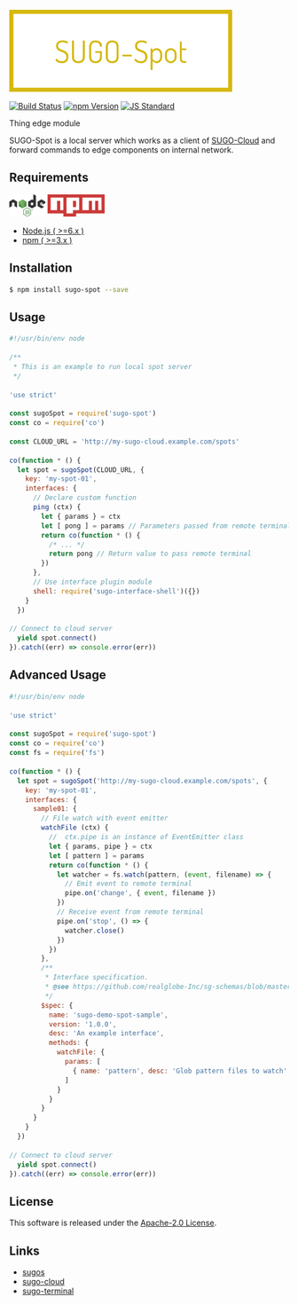  <img src="assets/images/sugo-spot-banner.png" alt="Title Banner"
                    height="148"
                    style="height:148px"
/>


<!---
This file is generated by ape-tmpl. Do not update manually.
--->

<!-- Badge Start -->
<a name="badges"></a>

[![Build Status][bd_travis_com_shield_url]][bd_travis_com_url]
[![npm Version][bd_npm_shield_url]][bd_npm_url]
[![JS Standard][bd_standard_shield_url]][bd_standard_url]

[bd_repo_url]: https://github.com/realglobe-Inc/sugo-spot
[bd_travis_url]: http://travis-ci.org/realglobe-Inc/sugo-spot
[bd_travis_shield_url]: http://img.shields.io/travis/realglobe-Inc/sugo-spot.svg?style=flat
[bd_travis_com_url]: http://travis-ci.com/realglobe-Inc/sugo-spot
[bd_travis_com_shield_url]: https://api.travis-ci.com/realglobe-Inc/sugo-spot.svg?token=aeFzCpBZebyaRijpCFmm
[bd_license_url]: https://github.com/realglobe-Inc/sugo-spot/blob/master/LICENSE
[bd_codeclimate_url]: http://codeclimate.com/github/realglobe-Inc/sugo-spot
[bd_codeclimate_shield_url]: http://img.shields.io/codeclimate/github/realglobe-Inc/sugo-spot.svg?style=flat
[bd_codeclimate_coverage_shield_url]: http://img.shields.io/codeclimate/coverage/github/realglobe-Inc/sugo-spot.svg?style=flat
[bd_gemnasium_url]: https://gemnasium.com/realglobe-Inc/sugo-spot
[bd_gemnasium_shield_url]: https://gemnasium.com/realglobe-Inc/sugo-spot.svg
[bd_npm_url]: http://www.npmjs.org/package/sugo-spot
[bd_npm_shield_url]: http://img.shields.io/npm/v/sugo-spot.svg?style=flat
[bd_standard_url]: http://standardjs.com/
[bd_standard_shield_url]: https://img.shields.io/badge/code%20style-standard-brightgreen.svg

<!-- Badge End -->


<!-- Description Start -->
<a name="description"></a>

Thing edge module

<!-- Description End -->


<!-- Overview Start -->
<a name="overview"></a>


SUGO-Spot is a local server which works as a client of [SUGO-Cloud][sugo_cloud_url] and forward commands to edge components on internal network. 
  

<!-- Overview End -->


<!-- Sections Start -->
<a name="sections"></a>

<!-- Section from "doc/guides/00.Requirements.md.hbs" Start -->

<a name="section-doc-guides-00-requirements-md"></a>
Requirements
-----

<a href="https://nodejs.org">
  <img src="assets/images/nodejs-banner.png"
       alt="banner"
       height="40"
       style="height:40px"
  /></a>
<a href="https://docs.npmjs.com/">
  <img src="assets/images/npm-banner.png"
       alt="banner"
       height="40"
       style="height:40px"
  /></a>

+ [Node.js ( >=6.x )][node_download_url]
+ [npm ( >=3.x )][npm_url]

[node_download_url]: https://nodejs.org/en/download/
[npm_url]: https://docs.npmjs.com/


<!-- Section from "doc/guides/00.Requirements.md.hbs" End -->

<!-- Section from "doc/guides/01.Installation.md.hbs" Start -->

<a name="section-doc-guides-01-installation-md"></a>
Installation
-----

```bash
$ npm install sugo-spot --save
```


<!-- Section from "doc/guides/01.Installation.md.hbs" End -->

<!-- Section from "doc/guides/02.Usage.md.hbs" Start -->

<a name="section-doc-guides-02-usage-md"></a>
Usage
---------

```javascript
#!/usr/bin/env node

/**
 * This is an example to run local spot server
 */

'use strict'

const sugoSpot = require('sugo-spot')
const co = require('co')

const CLOUD_URL = 'http://my-sugo-cloud.example.com/spots'

co(function * () {
  let spot = sugoSpot(CLOUD_URL, {
    key: 'my-spot-01',
    interfaces: {
      // Declare custom function
      ping (ctx) {
        let { params } = ctx
        let [ pong ] = params // Parameters passed from remote terminal
        return co(function * () {
          /* ... */
          return pong // Return value to pass remote terminal
        })
      },
      // Use interface plugin module
      shell: require('sugo-interface-shell')({})
    }
  })

// Connect to cloud server
  yield spot.connect()
}).catch((err) => console.error(err))

```


<!-- Section from "doc/guides/02.Usage.md.hbs" End -->

<!-- Section from "doc/guides/03.Advanced Usage.md.hbs" Start -->

<a name="section-doc-guides-03-advanced-usage-md"></a>
Advanced Usage
---------

```javascript
#!/usr/bin/env node

'use strict'

const sugoSpot = require('sugo-spot')
const co = require('co')
const fs = require('fs')

co(function * () {
  let spot = sugoSpot('http://my-sugo-cloud.example.com/spots', {
    key: 'my-spot-01',
    interfaces: {
      sample01: {
        // File watch with event emitter
        watchFile (ctx) {
          //  ctx.pipe is an instance of EventEmitter class
          let { params, pipe } = ctx
          let [ pattern ] = params
          return co(function * () {
            let watcher = fs.watch(pattern, (event, filename) => {
              // Emit event to remote terminal
              pipe.on('change', { event, filename })
            })
            // Receive event from remote terminal
            pipe.on('stop', () => {
              watcher.close()
            })
          })
        },
        /**
         * Interface specification.
         * @see https://github.com/realglobe-Inc/sg-schemas/blob/master/lib/interface_spec.json
         */
        $spec: {
          name: 'sugo-demo-spot-sample',
          version: '1.0.0',
          desc: 'An example interface',
          methods: {
            watchFile: {
              params: [
                { name: 'pattern', desc: 'Glob pattern files to watch' }
              ]
            }
          }
        }
      }
    }
  })

// Connect to cloud server
  yield spot.connect()
}).catch((err) => console.error(err))

```


<!-- Section from "doc/guides/03.Advanced Usage.md.hbs" End -->


<!-- Sections Start -->


<!-- LICENSE Start -->
<a name="license"></a>

License
-------
This software is released under the [Apache-2.0 License](https://github.com/realglobe-Inc/sugo-spot/blob/master/LICENSE).

<!-- LICENSE End -->


<!-- Links Start -->
<a name="links"></a>

Links
------

+ [sugos][sugos_url]
+ [sugo-cloud][sugo_cloud_url]
+ [sugo-terminal][sugo_terminal_url]

[sugos_url]: https://github.com/realglobe-Inc/sugos
[sugo_cloud_url]: https://github.com/realglobe-Inc/sugo-cloud
[sugo_terminal_url]: https://github.com/realglobe-Inc/sugo-terminal

<!-- Links End -->
